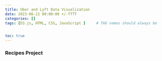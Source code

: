 ```yaml
---
title: Uber and Lyft Data Visualization
date: 2023-06-21 00:00:00 +/-TTTT
categories: []
tags: [D3.js, HTML, CSS, JavaScript ]     # TAG names should always be lowercase


toc: true
---
```

<!-- https://ginaroberg.github.io/Recipes-and-Reviews-Data-Analysis/
<object data="../assets/Final Project/index.html" width="800" height="800" type='application/pdf'></object>
assets/Final Project/index.html -->
### Recipes Project
